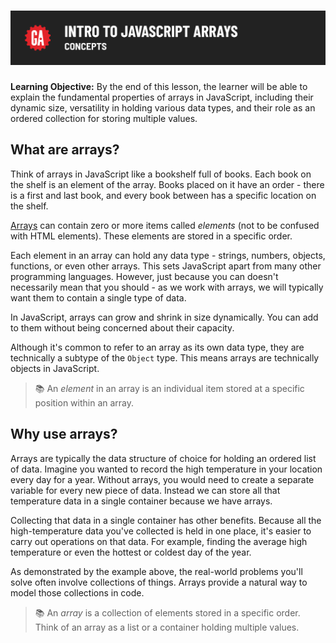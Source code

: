 # ![Intro to JavaScript Arrays - Concepts](./assets/hero.png)

**Learning Objective:** By the end of this lesson, the learner will be able to explain the fundamental properties of arrays in JavaScript, including their dynamic size, versatility in holding various data types, and their role as an ordered collection for storing multiple values.

## What are arrays?

Think of arrays in JavaScript like a bookshelf full of books. Each book on the shelf is an element of the array. Books placed on it have an order - there is a first and last book, and every book between has a specific location on the shelf.

[Arrays](https://developer.mozilla.org/en-US/docs/Web/JavaScript/Reference/Global_Objects/Array) can contain zero or more items called *elements* (not to be confused with HTML elements). These elements are stored in a specific order. 

Each element in an array can hold any data type - strings, numbers, objects, functions, or even other arrays. This sets JavaScript apart from many other programming languages. However, just because you can doesn't necessarily mean that you should - as we work with arrays, we will typically want them to contain a single type of data.

In JavaScript, arrays can grow and shrink in size dynamically. You can add to them without being concerned about their capacity.

Although it's common to refer to an array as its own data type, they are technically a subtype of the `Object` type. This means arrays are technically objects in JavaScript.

> 📚 An *element* in an array is an individual item stored at a specific position within an array. 

## Why use arrays?

Arrays are typically the data structure of choice for holding an ordered list of data. Imagine you wanted to record the high temperature in your location every day for a year. Without arrays, you would need to create a separate variable for every new piece of data. Instead we can store all that temperature data in a single container because we have arrays.

Collecting that data in a single container has other benefits. Because all the high-temperature data you've collected is held in one place, it's easier to carry out operations on that data. For example, finding the average high temperature or even the hottest or coldest day of the year.

As demonstrated by the example above, the real-world problems you'll solve often involve collections of things. Arrays provide a natural way to model those collections in code.

> 📚 An *array* is a collection of elements stored in a specific order. Think of an array as a list or a container holding multiple values.
